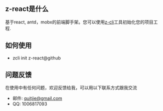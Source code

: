 ## z-react是什么

基于react, antd，mobx的前端脚手架。您可以使用[z-cli](https://github.com/zhonggithub/z-cli)工具初始化您的项目工程.

## 如何使用

* zcli init z-react@github

## 问题反馈
在使用中有任何问题，欢迎反馈给我，可以用以下联系方式跟我交流

* 邮件: quitjie@gmail.com
* QQ: 1006817093